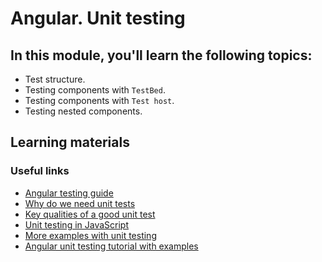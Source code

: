 # Angular. Unit testing

## In this module, you'll learn the following topics:

- Test structure.
- Testing components with `TestBed`.
- Testing components with `Test host`.
- Testing nested components.

## Learning materials

### Useful links
- [Angular testing guide](https://angular.io/guide/testing)
- [Why do we need unit tests](http://blog.stevensanderson.com/2009/08/24/writing-great-unit-tests-best-and-worst-practises/)
- [Key qualities of a good unit test](https://www.kenneth-truyers.net/2012/12/15/key-qualities-of-a-good-unit-test/)
- [Unit testing in JavaScript](https://www.youtube.com/watch?v=Eu35xM76kKY)
- [More examples with unit testing](https://github.com/stas-dolgachov/angular-testing-lecture)
- [Angular unit testing tutorial with examples](https://blog.logrocket.com/angular-unit-testing-tutorial-examples/#angularcomponent)
